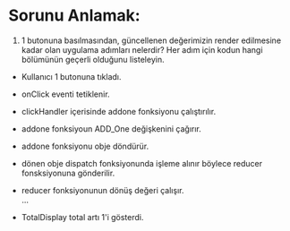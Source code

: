 # Sorunu Anlamak:
1. 1 butonuna basılmasından, güncellenen değerimizin render edilmesine kadar olan uygulama adımları nelerdir? 
Her adım için kodun hangi bölümünün geçerli olduğunu listeleyin.
* Kullanıcı 1 butonuna tıkladı.
* onClick eventi tetiklenir.
* clickHandler içerisinde addone fonksiyonu çalıştırılır.
* addone fonksiyoun ADD_One değişkenini çağırır.
* addone fonksiyonu obje döndürür.
* dönen obje dispatch fonksiyonunda işleme alınır böylece reducer fonsksiyonuna gönderilir.
* reducer fonksiyonunun dönüş değeri çalışır.  
...

* TotalDisplay total artı 1'i gösterdi.
